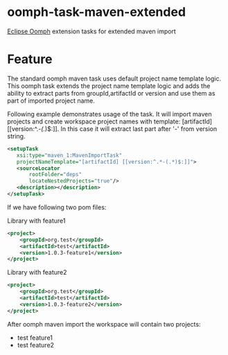 # oomph-task-maven-extended
[Eclipse Oomph](https://projects.eclipse.org/projects/tools.oomph) extension tasks for extended maven import

# Feature

The standard oomph maven task uses default project name template logic.
This oomph task extends the project name template logic and adds the ability to extract parts from groupId,artifactId or version and use them as part of imported project name.

Following example demonstrates usage of the task. It will import maven projects and create workspace project names with template: [artifactId] [[version:^.*-(.*)$:]].
In this case it will extract last part after '-' from version string.

```xml
<setupTask
   xsi:type="maven_1:MavenImportTask"
   projectNameTemplate="[artifactId] [[version:^.*-(.*)$:]]">
   <sourceLocator
       rootFolder="deps"
       locateNestedProjects="true"/>
   <description></description>
</setupTask>
```
If we have following two pom files:

Library with feature1
```xml
<project>
    <groupId>org.test</groupId>
    <artifactId>test</artifactId>
    <version>1.0.3-feature1</version>
</project>
```

Library with feature2
```xml
<project>
    <groupId>org.test</groupId>
    <artifactId>test</artifactId>
    <version>1.0.3-feature2</version>
</project>
```

After oomph maven import the workspace will contain two projects: 
* test feature1
* test feature2
